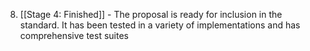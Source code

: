 8. [[Stage 4: Finished]] - The proposal is ready for inclusion in the standard. It has been tested in a variety of implementations and has comprehensive test suites